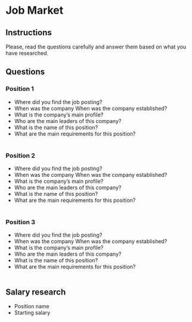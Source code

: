 # Job Market

## Instructions

Please, read the questions carefully and answer them based on what you have researched.

## Questions

### Position 1

- Where did you find the job posting? <Here comes your answer>
- When was the company When was the company established? <Here comes your answer>
- What is the company’s main profile? <Here comes your answer>
- Who are the main leaders of this company? <Here comes your answer>
- What is the name of this position? <Here comes your answer>
- What are the main requirements for this position? <Here comes your answer> <br><br>

### Position 2

- Where did you find the job posting? <Here comes your answer>
- When was the company When was the company established? <Here comes your answer>
- What is the company’s main profile? <Here comes your answer>
- Who are the main leaders of this company? <Here comes your answer>
- What is the name of this position? <Here comes your answer>
- What are the main requirements for this position? <Here comes your answer> <br><br>

### Position 3

- Where did you find the job posting? <Here comes your answer>
- When was the company When was the company established? <Here comes your answer>
- What is the company’s main profile? <Here comes your answer>
- Who are the main leaders of this company? <Here comes your answer>
- What is the name of this position? <Here comes your answer>
- What are the main requirements for this position? <Here comes your answer> <br><br>

## Salary research

- Position name <Here comes your answer>
- Starting salary <Here comes your answer>





